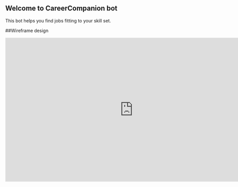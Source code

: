 ## Welcome to CareerCompanion bot
This bot helps you find jobs fitting to your skill set.

##Wireframe design
<iframe style="border: 1px solid rgba(0, 0, 0, 0.1);" width="800" height="450" src="https://www.figma.com/embed?embed_host=share&url=https%3A%2F%2Fwww.figma.com%2Ffile%2FNqfEcCovQmY1AS6fsRWuxq%2FWireframe-(Community)%3Ftype%3Dwhiteboard%26node-id%3D1%253A63%26t%3Dt8f8foJmoQdfR4QM-1" allowfullscreen></iframe>
